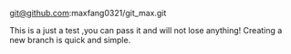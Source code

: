 git@github.com:maxfang0321/git_max.git 

This is a just a test ,you can pass it and will not lose anything!
Creating a new branch is quick and simple.